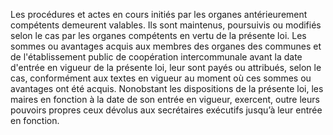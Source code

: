 Les procédures et actes en cours initiés par les organes antérieurement compétents demeurent valables. Ils sont maintenus, poursuivis ou modifiés selon le cas par les organes compétents en vertu de la présente loi.
Les sommes ou avantages acquis aux membres des organes des communes et de l'établissement public de coopération intercommunale avant la date d'entrée en vigueur de la présente loi, leur sont payés ou attribués, selon le cas, conformément aux textes en vigueur au moment où ces sommes ou avantages ont été acquis.
Nonobstant les dispositions de la présente loi, les maires en fonction à la date de son entrée en vigueur, exercent, outre leurs pouvoirs propres ceux dévolus aux secrétaires exécutifs jusqu’à leur entrée en fonction.